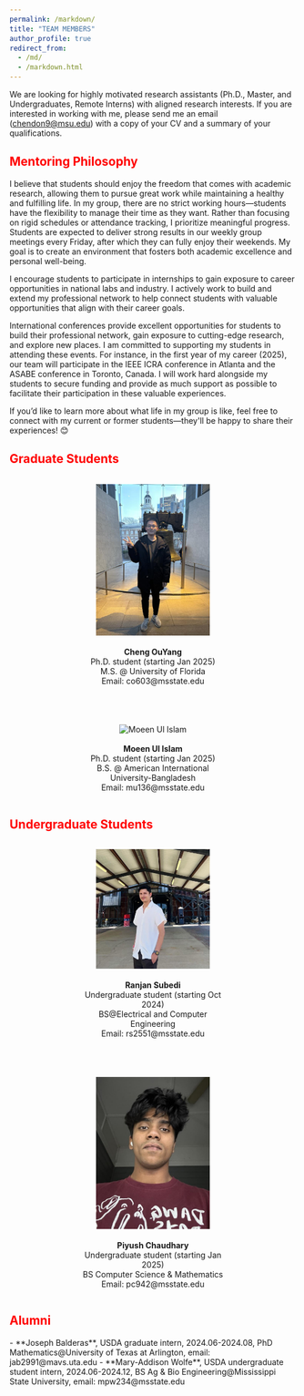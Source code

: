 ```yaml
---
permalink: /markdown/
title: "TEAM MEMBERS"
author_profile: true
redirect_from: 
  - /md/
  - /markdown.html
---
```


We are looking for highly motivated research assistants (Ph.D., Master, and Undergraduates, Remote Interns) with aligned research interests. If you are interested in working with me, please send me an email (chendon9@msu.edu) with a copy of your CV and a summary of your qualifications.

<h2 style="color: red;">Mentoring Philosophy</h2>
I believe that students should enjoy the freedom that comes with academic research, allowing them to pursue great work while maintaining a healthy and fulfilling life. In my group, there are no strict working hours—students have the flexibility to manage their time as they want. Rather than focusing on rigid schedules or attendance tracking, I prioritize meaningful progress. Students are expected to deliver strong results in our weekly group meetings every Friday, after which they can fully enjoy their weekends. My goal is to create an environment that fosters both academic excellence and personal well-being.

I encourage students to participate in internships to gain exposure to career opportunities in national labs and industry. I actively work to build and extend my professional network to help connect students with valuable opportunities that align with their career goals.

International conferences provide excellent opportunities for students to build their professional network, gain exposure to cutting-edge research, and explore new places. I am committed to supporting my students in attending these events. For instance, in the first year of my career (2025), our team will participate in the IEEE ICRA conference in Atlanta and the ASABE conference in Toronto, Canada. I will work hard alongside my students to secure funding and provide as much support as possible to facilitate their participation in these valuable experiences.

If you’d like to learn more about what life in my group is like, feel free to connect with my current or former students—they'll be happy to share their experiences! 😊

<h2 style="color: red;">Graduate Students</h2>

<div style="display: flex; justify-content: center; gap: 40px; flex-wrap: wrap;">
  <figure style="text-align: center; width: 250px;">
    <img src="https://raw.githubusercontent.com/DongChen06/DongChen06.github.io/master/_pages/Ouyang_photo.jpg" alt="Cheng OuYang" style="width: 80%;">
    <figcaption>
      <br><strong>Cheng OuYang</strong><br>
      Ph.D. student (starting Jan 2025)<br>
      M.S. @ University of Florida<br>
      Email: co603@msstate.edu<br>
    </figcaption>
  </figure>

  <figure style="text-align: center; width: 250px;">
    <img src="https://raw.githubusercontent.com/DongChen06/DongChen06.github.io/master/_pages/moeen_photo.png" alt="Moeen Ul Islam" style="width: 80%;">
    <figcaption>
      <br><strong>Moeen Ul Islam</strong><br>
      Ph.D. student (starting Jan 2025)<br>
      B.S. @ American International University-Bangladesh<br>
      Email: mu136@msstate.edu
    </figcaption>
  </figure>
</div>


<h2 style="color: red;">Undergraduate Students</h2>

<div style="display: flex; justify-content: center; gap: 40px; flex-wrap: wrap;">
  <figure style="text-align: center; width: 250px;">
    <img src="https://raw.githubusercontent.com/DongChen06/DongChen06.github.io/master/_pages/RJ_photo.jpg" alt="Cheng OuYang" style="width: 80%;">
    <figcaption>
      <br><strong>Ranjan Subedi</strong><br>
      Undergraduate student (starting Oct 2024)<br>
      BS@Electrical and Computer Engineering<br>
      Email: rs2551@msstate.edu<br>
    </figcaption>
  </figure>

  <figure style="text-align: center; width: 250px;">
    <img src="https://raw.githubusercontent.com/DongChen06/DongChen06.github.io/master/_pages/Piyush_photo.jpg" alt="Piyush Chaudhary" style="width: 80%;">
    <figcaption>
      <br><strong>Piyush Chaudhary</strong><br>
      Undergraduate student (starting Jan 2025)<br>
      BS Computer Science & Mathematics<br>
      Email: pc942@msstate.edu
    </figcaption>
  </figure>
</div>

<h2 style="color: red;">Alumni</h2>
- **Joseph Balderas**, USDA graduate intern, 2024.06-2024.08, PhD Mathematics@University of Texas at Arlington, email: jab2991@mavs.uta.edu
- **Mary-Addison Wolfe**, USDA undergraduate student intern, 2024.06-2024.12, BS Ag & Bio Engineering@Mississippi State University, email: mpw234@msstate.edu
